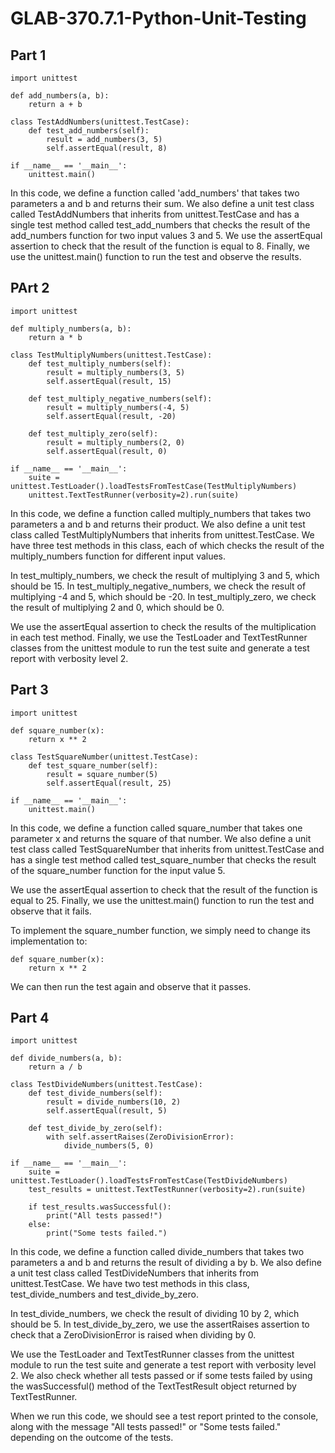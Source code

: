 # GLAB-370.7.1-Python-Unit-Testing


## Part 1


```
import unittest

def add_numbers(a, b):
    return a + b

class TestAddNumbers(unittest.TestCase):
    def test_add_numbers(self):
        result = add_numbers(3, 5)
        self.assertEqual(result, 8)

if __name__ == '__main__':
    unittest.main()

```

In this code, we define a function called 'add_numbers' that takes two parameters a and b and returns their sum. We also define a unit test class called TestAddNumbers that inherits from unittest.TestCase and has a single test method called test_add_numbers that checks the result of the add_numbers function for two input values 3 and 5. We use the assertEqual assertion to check that the result of the function is equal to 8. Finally, we use the unittest.main() function to run the test and observe the results.


## PArt 2

```
import unittest

def multiply_numbers(a, b):
    return a * b

class TestMultiplyNumbers(unittest.TestCase):
    def test_multiply_numbers(self):
        result = multiply_numbers(3, 5)
        self.assertEqual(result, 15)

    def test_multiply_negative_numbers(self):
        result = multiply_numbers(-4, 5)
        self.assertEqual(result, -20)

    def test_multiply_zero(self):
        result = multiply_numbers(2, 0)
        self.assertEqual(result, 0)

if __name__ == '__main__':
    suite = unittest.TestLoader().loadTestsFromTestCase(TestMultiplyNumbers)
    unittest.TextTestRunner(verbosity=2).run(suite)
```
In this code, we define a function called multiply_numbers that takes two parameters a and b and returns their product. We also define a unit test class called TestMultiplyNumbers that inherits from unittest.TestCase. We have three test methods in this class, each of which checks the result of the multiply_numbers function for different input values.

In test_multiply_numbers, we check the result of multiplying 3 and 5, which should be 15. In test_multiply_negative_numbers, we check the result of multiplying -4 and 5, which should be -20. In test_multiply_zero, we check the result of multiplying 2 and 0, which should be 0.

We use the assertEqual assertion to check the results of the multiplication in each test method. Finally, we use the TestLoader and TextTestRunner classes from the unittest module to run the test suite and generate a test report with verbosity level 2.


## Part 3

```
import unittest

def square_number(x):
    return x ** 2

class TestSquareNumber(unittest.TestCase):
    def test_square_number(self):
        result = square_number(5)
        self.assertEqual(result, 25)

if __name__ == '__main__':
    unittest.main()

```

In this code, we define a function called square_number that takes one parameter x and returns the square of that number. We also define a unit test class called TestSquareNumber that inherits from unittest.TestCase and has a single test method called test_square_number that checks the result of the square_number function for the input value 5.

We use the assertEqual assertion to check that the result of the function is equal to 25. Finally, we use the unittest.main() function to run the test and observe that it fails.

To implement the square_number function, we simply need to change its implementation to:

```
def square_number(x):
    return x ** 2
```

We can then run the test again and observe that it passes.


## Part 4

```
import unittest

def divide_numbers(a, b):
    return a / b

class TestDivideNumbers(unittest.TestCase):
    def test_divide_numbers(self):
        result = divide_numbers(10, 2)
        self.assertEqual(result, 5)

    def test_divide_by_zero(self):
        with self.assertRaises(ZeroDivisionError):
            divide_numbers(5, 0)

if __name__ == '__main__':
    suite = unittest.TestLoader().loadTestsFromTestCase(TestDivideNumbers)
    test_results = unittest.TextTestRunner(verbosity=2).run(suite)

    if test_results.wasSuccessful():
        print("All tests passed!")
    else:
        print("Some tests failed.")
```

In this code, we define a function called divide_numbers that takes two parameters a and b and returns the result of dividing a by b. We also define a unit test class called TestDivideNumbers that inherits from unittest.TestCase. We have two test methods in this class, test_divide_numbers and test_divide_by_zero.

In test_divide_numbers, we check the result of dividing 10 by 2, which should be 5. In test_divide_by_zero, we use the assertRaises assertion to check that a ZeroDivisionError is raised when dividing by 0.

We use the TestLoader and TextTestRunner classes from the unittest module to run the test suite and generate a test report with verbosity level 2. We also check whether all tests passed or if some tests failed by using the wasSuccessful() method of the TextTestResult object returned by TextTestRunner.

When we run this code, we should see a test report printed to the console, along with the message "All tests passed!" or "Some tests failed." depending on the outcome of the tests.


